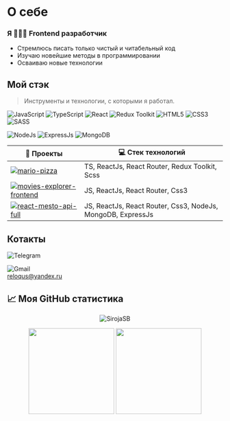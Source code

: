 # О себе
### Я 👨🏻‍💻 Frontend разработчик
- Стремлюсь писать только чистый и читабельный код
- Изучаю новейшие методы в программировании
- Осваиваю новые технологии

## Мой стэк
> Инструменты и технологии, с которыми я работал.

![JavaScript](https://img.shields.io/badge/javascript-%23323330.svg?style=for-the-badge&logo=javascript&logoColor=%23F7DF1E) ![TypeScript](https://img.shields.io/badge/TypeScript-blue?logo=TypeScript&logoColor=white&style=for-the-badge)  ![React](https://img.shields.io/badge/react-%2320232a.svg?style=for-the-badge&logo=react&logoColor=%2361DAFB) ![Redux Toolkit](https://img.shields.io/badge/Redux_Toolkit-white?logo=Redux&logoColor=purple&style=for-the-badge)  ![HTML5](https://img.shields.io/badge/html5-%23E34F26.svg?style=for-the-badge&logo=html5&logoColor=white) ![CSS3](https://img.shields.io/badge/css3-%231572B6.svg?style=for-the-badge&logo=css3&logoColor=white) ![SASS](https://img.shields.io/badge/SASS-hotpink.svg?style=for-the-badge&logo=SASS&logoColor=white)

![NodeJs](https://img.shields.io/badge/Node_JS-black?logo=nodedotjs&logoColor=green&style=for-the-badge) ![ExpressJs](https://img.shields.io/badge/Express_JS-white?logo=express&logoColor=black&style=for-the-badge) ![MongoDB](https://img.shields.io/badge/MongoDB-white?logo=mongodb&logoColor=green&style=for-the-badge)

| 🚀 **Проекты** | 💻 **Стек технологий** |
| - | - |
| [![mario-pizza](https://img.shields.io/static/v1?label=&message=mario-pizza&color=000605&logo=github&logoColor=FFFFFF&labelColor=000605)](https://github.com/SirojaSB/mario-pizza) | TS, ReactJs, React Router, Redux Toolkit, Scss |
| [![movies-explorer-frontend](https://img.shields.io/static/v1?label=&message=movies-explorer-frontend&color=000605&logo=github&logoColor=FFFFFF&labelColor=000605)](https://github.com/SirojaSB/movies-explorer-frontend) | JS, ReactJs, React Router, Css3 |
| [![react-mesto-api-full](https://img.shields.io/static/v1?label=&message=react-mesto-api-full&color=000605&logo=github&logoColor=FFFFFF&labelColor=000605)](https://github.com/SirojaSB/react-mesto-api-full) | JS, ReactJs, React Router, Css3, NodeJs, MongoDB, ExpressJs |

## Котакты
![Telegram](https://img.shields.io/badge/Telegram-blue?logo=telegram&logoColor=white&style=for-the-badge)

![Gmail](https://img.shields.io/badge/Email-red?logo=gmail&logoColor=white&style=for-the-badge)<br/> reloqus@yandex.ru <br/>

## 📈 Моя GitHub статистика

<p align="center"> <img src="https://github-readme-stats.vercel.app/api?username=SirojaSB&show_icons=true&theme=gotham" alt="SirojaSB" />

<div align="center">
    <img height="200px" src="https://github-readme-streak-stats.herokuapp.com/?user=SirojaSB&theme=gotham"/>
    <img height="200px" src="http://github-profile-summary-cards.vercel.app/api/cards/repos-per-language?username=SirojaSB&theme=gotham"/>
</div>

